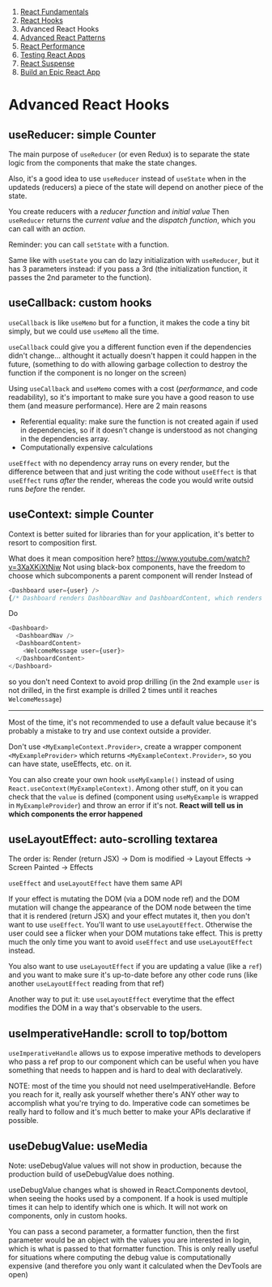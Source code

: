 1. [React Fundamentals](./react-fundamentals.md)
2. [React Hooks](./react-hooks.md)
3. Advanced React Hooks
4. [Advanced React Patterns](./advanced-react-patterns.md)
5. [React Performance](./react-performance.md)
6. [Testing React Apps](./testing-react-apps.md)
7. [React Suspense](./react-suspense.md)
8. [Build an Epic React App](./build-an-epic-react-app.md)

# Advanced React Hooks

## useReducer: simple Counter

The main purpose of `useReducer` (or even Redux) is to separate the state logic
from the components that make the state changes.

Also, it's a good idea to use `useReducer` instead of `useState` when in the
updateds (reducers) a piece of the state will depend on another piece of the
state.

You create reducers with a _reducer function_ and _initial value_ Then
`useReducer` returns the _current value_ and the _dispatch function_, which you
can call with an _action_.

Reminder: you can call `setState` with a function.

Same like with `useState` you can do lazy initialization with `useReducer`, but
it has 3 parameters instead: if you pass a 3rd (the initialization function, it
passes the 2nd parameter to the function).

## useCallback: custom hooks

`useCallback` is like `useMemo` but for a function, it makes the code a tiny bit
simply, but we could use `useMemo` all the time.

`useCallback` could give you a different function even if the dependencies
didn't change... althought it actually doesn't happen it could happen in the
future, (something to do with allowing garbage collection to destroy the
function if the component is no longer on the screen)

Using `useCallback` and `useMemo` comes with a cost (_performance_, and code
readability), so it's important to make sure you have a good reason to use them
(and measure performance). Here are 2 main reasons

- Referential equality: make sure the function is not created again if used in
  dependencies, so if it doesn't change is understood as not changing in the
  dependencies array.
- Computationally expensive calculations

`useEffect` with no dependency array runs on every render, but the difference
between that and just writing the code without `useEffect` is that `useEffect`
runs _after_ the render, whereas the code you would write outsid runs _before_
the render.

## useContext: simple Counter

Context is better suited for libraries than for your application, it's better to
resort to composition first.

What does it mean composition here? https://www.youtube.com/watch?v=3XaXKiXtNjw
Not using black-box components, have the freedom to choose which subcomponents a
parent component will render Instead of

```javascript
<Dashboard user={user} />
{/* Dashboard renders DashboardNav and DashboardContent, which renders Dashboard Message*/}
```

Do

```javascript
<Dashboard>
  <DashboardNav />
  <DashboardContent>
    <WelcomeMessage user={user}>
  </DashboardContent>
</Dashboard>
```

so you don't need Context to avoid prop drilling (in the 2nd example `user` is
not drilled, in the first example is drilled 2 times until it reaches
`WelcomeMessage`)

---

Most of the time, it's not recommended to use a default value because it's
probably a mistake to try and use context outside a provider.

Don't use `<MyExampleContext.Provider>`, create a wrapper component
`<MyExampleProvider>` which returns `<MyExampleContext.Provider>`, so you can
have state, useEffects, etc. on it.

You can also create your own hook `useMyExample()` instead of using
`React.useContext(MyExampleContext)`. Among other stuff, on it you can check
that the `value` is defined (component using `useMyExample` is wrapped in
`MyExampleProvider`) and throw an error if it's not. **React will tell us in
which components the error happened**

## useLayoutEffect: auto-scrolling textarea

The order is: Render (return JSX) -> Dom is modified -> Layout Effects -> Screen
Painted -> Effects

`useEffect` and `useLayoutEffect` have them same API

If your effect is mutating the DOM (via a DOM node ref) and the DOM mutation
will change the appearance of the DOM node between the time that it is rendered
(return JSX) and your effect mutates it, then you don't want to use `useEffect`.
You'll want to use `useLayoutEffect`. Otherwise the user could see a flicker
when your DOM mutations take effect. This is pretty much the only time you want
to avoid `useEffect` and use `useLayoutEffect` instead.

You also want to use `useLayoutEffect` if you are updating a value (like a
`ref`) and you want to make sure it's up-to-date before any other code runs
(like another `useLayoutEffect` reading from that ref)

Another way to put it: use `useLayoutEffect` everytime that the effect modifies
the DOM in a way that's observable to the users.

## useImperativeHandle: scroll to top/bottom

`useImperativeHandle` allows us to expose imperative methods to developers who
pass a ref prop to our component which can be useful when you have something
that needs to happen and is hard to deal with declaratively.

NOTE: most of the time you should not need useImperativeHandle. Before you reach
for it, really ask yourself whether there's ANY other way to accomplish what
you're trying to do. Imperative code can sometimes be really hard to follow and
it's much better to make your APIs declarative if possible.

## useDebugValue: useMedia

Note: useDebugValue values will not show in production, because the production
build of useDebugValue does nothing.

useDebugValue changes what is showed in React.Components devtool, when seeing
the hooks used by a component. If a hook is used multiple times it can help to
identify which one is which. It will not work on components, only in custom
hooks.

You can pass a second parameter, a formatter function, then the first parameter
would be an object with the values you are interested in login, which is what is
passed to that formatter function. This is only really useful for situations
where computing the debug value is computationally expensive (and therefore you
only want it calculated when the DevTools are open)
